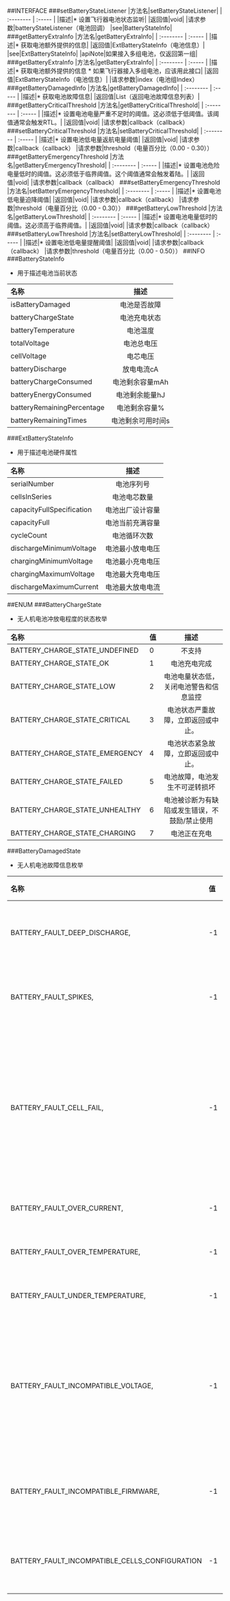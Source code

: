 ##INTERFACE
###setBatteryStateListener
|方法名|setBatteryStateListener|
| :--------  | :-----  |
|描述|* 设置飞行器电池状态监听|
|返回值|void|
|请求参数|batteryStateListener（电池回调）
|see|BatteryStateInfo|
###getBatteryExtraInfo
|方法名|getBatteryExtraInfo|
| :--------  | :-----  |
|描述|* 获取电池额外提供的信息|
|返回值|ExtBatteryStateInfo（电池信息）|
|see|ExtBatteryStateInfo|
|apiNote|如果接入多组电池，仅返回第一组|
###getBatteryExtraInfo
|方法名|getBatteryExtraInfo|
| :--------  | :-----  |
|描述|* 获取电池额外提供的信息     * 如果飞行器接入多组电池，应该用此接口|
|返回值|ExtBatteryStateInfo（电池信息）|
|请求参数|index（电池组Index）
###getBatteryDamagedInfo
|方法名|getBatteryDamagedInfo|
| :--------  | :-----  |
|描述|* 获取电池故障信息|
|返回值|List<BatteryDamagedState>（返回电池故障信息列表）|
###getBatteryCriticalThreshold
|方法名|getBatteryCriticalThreshold|
| :--------  | :-----  |
|描述|* 设置电池电量严重不足时的阈值。这必须低于低阈值。该阈值通常会触发RTL。|
|返回值|void|
|请求参数|callback（callback）
###setBatteryCriticalThreshold
|方法名|setBatteryCriticalThreshold|
| :--------  | :-----  |
|描述|* 设置电池低电量返航电量阈值|
|返回值|void|
|请求参数|callback（callback）
|请求参数|threshold（电量百分比（0.00 - 0.30））
###getBatteryEmergencyThreshold
|方法名|getBatteryEmergencyThreshold|
| :--------  | :-----  |
|描述|* 设置电池危险电量低时的阈值。这必须低于临界阈值。这个阈值通常会触发着陆。|
|返回值|void|
|请求参数|callback（callback）
###setBatteryEmergencyThreshold
|方法名|setBatteryEmergencyThreshold|
| :--------  | :-----  |
|描述|* 设置电池低电量迫降阈值|
|返回值|void|
|请求参数|callback（callback）
|请求参数|threshold（电量百分比（0.00 - 0.30））
###getBatteryLowThreshold
|方法名|getBatteryLowThreshold|
| :--------  | :-----  |
|描述|* 设置电池电量低时的阈值。这必须高于临界阈值。|
|返回值|void|
|请求参数|callback（callback）
###setBatteryLowThreshold
|方法名|setBatteryLowThreshold|
| :--------  | :-----  |
|描述|* 设置电池低电量提醒阈值|
|返回值|void|
|请求参数|callback（callback）
|请求参数|threshold（电量百分比（0.00 - 0.50））
##INFO
###BatteryStateInfo
 * 用于描述电池当前状态

|名称|描述|
| :--------  | :----:  |
|isBatteryDamaged|电池是否故障|
|batteryChargeState|电池充电状态|
|batteryTemperature|电池温度|
|totalVoltage|电池总电压|
|cellVoltage|电芯电压|
|batteryDischarge|放电电流cA|
|batteryChargeConsumed|电池剩余容量mAh|
|batteryEnergyConsumed|电池剩余能量hJ|
|batteryRemainingPercentage|电池剩余容量%|
|batteryRemainingTimes|电池剩余可用时间s|
###ExtBatteryStateInfo
 * 用于描述电池硬件属性

|名称|描述|
| :--------  | :----:  |
|serialNumber|电池序列号|
|cellsInSeries|电池电芯数量|
|capacityFullSpecification|电池出厂设计容量|
|capacityFull|电池当前充满容量|
|cycleCount|电池循环次数|
|dischargeMinimumVoltage|电池最小放电电压|
|chargingMinimumVoltage|电池最小充电电压|
|chargingMaximumVoltage|电池最大充电电压|
|dischargeMaximumCurrent|电池最大放电电流|
##ENUM
###BatteryChargeState
 * 无人机电池冲放电程度的状态枚举

|名称|值|描述|
| :--------  | :-----  | :----:  |
|BATTERY_CHARGE_STATE_UNDEFINED|0|不支持|
|BATTERY_CHARGE_STATE_OK|1|电池充电完成|
|BATTERY_CHARGE_STATE_LOW|2|电池电量状态低，关闭电池警告和信息监控|
|BATTERY_CHARGE_STATE_CRITICAL|3|电池状态严重故障，立即返回或中止。|
|BATTERY_CHARGE_STATE_EMERGENCY|4|电池状态紧急故障，立即返回或中止。|
|BATTERY_CHARGE_STATE_FAILED|5|电池故障，电池发生不可逆转损坏|
|BATTERY_CHARGE_STATE_UNHEALTHY|6|电池被诊断为有缺陷或发生错误，不鼓励/禁止使用|
|BATTERY_CHARGE_STATE_CHARGING|7|电池正在充电|
###BatteryDamagedState
 * 无人机电池故障信息枚举

|名称|值|描述|
| :--------  | :-----  | :----:  |
|BATTERY_FAULT_DEEP_DISCHARGE,|-1|电池深度放电|
|BATTERY_FAULT_SPIKES,|-1|电池电压尖峰|
|BATTERY_FAULT_CELL_FAIL,|-1|电池电芯一个或多个单元出现故障|
|BATTERY_FAULT_OVER_CURRENT,|-1|过流故障|
|BATTERY_FAULT_OVER_TEMPERATURE,|-1|过温故障|
|BATTERY_FAULT_UNDER_TEMPERATURE,|-1|低温故障|
|BATTERY_FAULT_INCOMPATIBLE_VOLTAGE,|-1|无人机电压与电池电压不兼容|
|BATTERY_FAULT_INCOMPATIBLE_FIRMWARE,|-1|电池固件不兼容|
|BATTERY_FAULT_INCOMPATIBLE_CELLS_CONFIGURATION|-1|电池配置错误|
